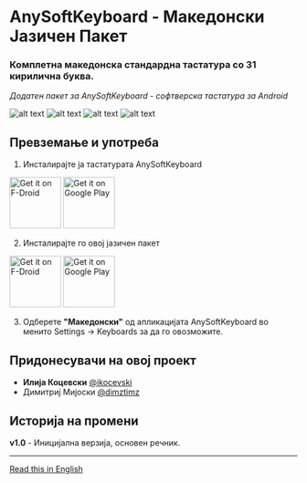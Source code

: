 # AnySoftKeyboard - Македонски Јазичен Пакет

### Комплетна македонска стандардна тастатура со **31 кирилична буква.**

*Додатен пакет за AnySoftKeyboard - софтверска тастатура за Android*

![alt text](/screenshots/01) ![alt text](/screenshots/02) ![alt text](/screenshots/03) ![alt text](/screenshots/04)

## Превземање и употреба

1. Инсталирајте ја тастатурата AnySoftKeyboard

[<img src="https://f-droid.org/badge/get-it-on.png" alt="Get it 
on F-Droid" 
height="90">](https://f-droid.org/app/com.menny.android.anysoftkeyboard) <a href="https://play.google.com/store/apps/details?id=com.menny.android.anysoftkeyboard" target="_blank">
<img src="https://play.google.com/intl/en_us/badges/images/generic/en-play-badge.png" alt="Get it on Google Play" height="90"/></a>

2. Инсталирајте го овој јазичен пакет

[<img src="https://f-droid.org/badge/get-it-on.png" alt="Get it 
on F-Droid" 
height="90">](https://f-droid.org/app/com.anysoftkeyboard.languagepack.macedonian) <a href="https://play.google.com/store/apps/details?id=com.anysoftkeyboard.languagepack.macedonian" target="_blank">
<img src="https://play.google.com/intl/en_us/badges/images/generic/en-play-badge.png" alt="Get it on Google Play" height="90"/></a>

3. Одберете **"Македонски"** од апликацијата AnySoftKeyboard во менито Settings -> Keyboards за да го овозможите.

## Придонесувачи на овој проект

 - **Илија Коцевски** [@ikocevski](https://github.com/ikocevski)
 - Димитриј Мијоски [@dimztimz](https://github.com/dimztimz)

## Историја на промени

**v1.0** - Иницијална верзија, основен речник.

---
[Read this in English](README-EN.md)